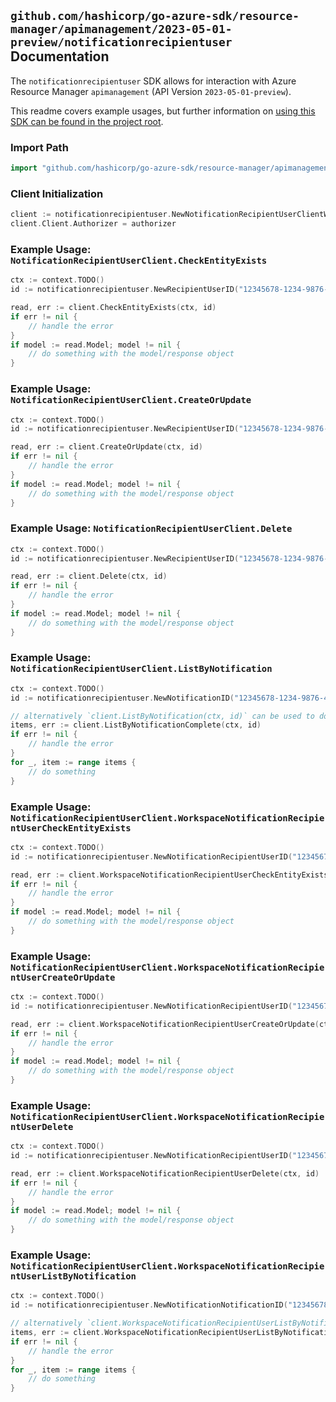 
## `github.com/hashicorp/go-azure-sdk/resource-manager/apimanagement/2023-05-01-preview/notificationrecipientuser` Documentation

The `notificationrecipientuser` SDK allows for interaction with Azure Resource Manager `apimanagement` (API Version `2023-05-01-preview`).

This readme covers example usages, but further information on [using this SDK can be found in the project root](https://github.com/hashicorp/go-azure-sdk/tree/main/docs).

### Import Path

```go
import "github.com/hashicorp/go-azure-sdk/resource-manager/apimanagement/2023-05-01-preview/notificationrecipientuser"
```


### Client Initialization

```go
client := notificationrecipientuser.NewNotificationRecipientUserClientWithBaseURI("https://management.azure.com")
client.Client.Authorizer = authorizer
```


### Example Usage: `NotificationRecipientUserClient.CheckEntityExists`

```go
ctx := context.TODO()
id := notificationrecipientuser.NewRecipientUserID("12345678-1234-9876-4563-123456789012", "example-resource-group", "serviceValue", "AccountClosedPublisher", "userIdValue")

read, err := client.CheckEntityExists(ctx, id)
if err != nil {
	// handle the error
}
if model := read.Model; model != nil {
	// do something with the model/response object
}
```


### Example Usage: `NotificationRecipientUserClient.CreateOrUpdate`

```go
ctx := context.TODO()
id := notificationrecipientuser.NewRecipientUserID("12345678-1234-9876-4563-123456789012", "example-resource-group", "serviceValue", "AccountClosedPublisher", "userIdValue")

read, err := client.CreateOrUpdate(ctx, id)
if err != nil {
	// handle the error
}
if model := read.Model; model != nil {
	// do something with the model/response object
}
```


### Example Usage: `NotificationRecipientUserClient.Delete`

```go
ctx := context.TODO()
id := notificationrecipientuser.NewRecipientUserID("12345678-1234-9876-4563-123456789012", "example-resource-group", "serviceValue", "AccountClosedPublisher", "userIdValue")

read, err := client.Delete(ctx, id)
if err != nil {
	// handle the error
}
if model := read.Model; model != nil {
	// do something with the model/response object
}
```


### Example Usage: `NotificationRecipientUserClient.ListByNotification`

```go
ctx := context.TODO()
id := notificationrecipientuser.NewNotificationID("12345678-1234-9876-4563-123456789012", "example-resource-group", "serviceValue", "AccountClosedPublisher")

// alternatively `client.ListByNotification(ctx, id)` can be used to do batched pagination
items, err := client.ListByNotificationComplete(ctx, id)
if err != nil {
	// handle the error
}
for _, item := range items {
	// do something
}
```


### Example Usage: `NotificationRecipientUserClient.WorkspaceNotificationRecipientUserCheckEntityExists`

```go
ctx := context.TODO()
id := notificationrecipientuser.NewNotificationRecipientUserID("12345678-1234-9876-4563-123456789012", "example-resource-group", "serviceValue", "workspaceIdValue", "AccountClosedPublisher", "userIdValue")

read, err := client.WorkspaceNotificationRecipientUserCheckEntityExists(ctx, id)
if err != nil {
	// handle the error
}
if model := read.Model; model != nil {
	// do something with the model/response object
}
```


### Example Usage: `NotificationRecipientUserClient.WorkspaceNotificationRecipientUserCreateOrUpdate`

```go
ctx := context.TODO()
id := notificationrecipientuser.NewNotificationRecipientUserID("12345678-1234-9876-4563-123456789012", "example-resource-group", "serviceValue", "workspaceIdValue", "AccountClosedPublisher", "userIdValue")

read, err := client.WorkspaceNotificationRecipientUserCreateOrUpdate(ctx, id)
if err != nil {
	// handle the error
}
if model := read.Model; model != nil {
	// do something with the model/response object
}
```


### Example Usage: `NotificationRecipientUserClient.WorkspaceNotificationRecipientUserDelete`

```go
ctx := context.TODO()
id := notificationrecipientuser.NewNotificationRecipientUserID("12345678-1234-9876-4563-123456789012", "example-resource-group", "serviceValue", "workspaceIdValue", "AccountClosedPublisher", "userIdValue")

read, err := client.WorkspaceNotificationRecipientUserDelete(ctx, id)
if err != nil {
	// handle the error
}
if model := read.Model; model != nil {
	// do something with the model/response object
}
```


### Example Usage: `NotificationRecipientUserClient.WorkspaceNotificationRecipientUserListByNotification`

```go
ctx := context.TODO()
id := notificationrecipientuser.NewNotificationNotificationID("12345678-1234-9876-4563-123456789012", "example-resource-group", "serviceValue", "workspaceIdValue", "AccountClosedPublisher")

// alternatively `client.WorkspaceNotificationRecipientUserListByNotification(ctx, id)` can be used to do batched pagination
items, err := client.WorkspaceNotificationRecipientUserListByNotificationComplete(ctx, id)
if err != nil {
	// handle the error
}
for _, item := range items {
	// do something
}
```
